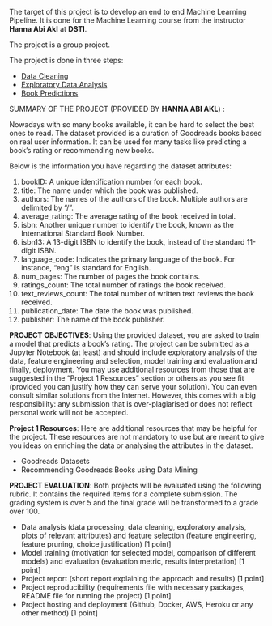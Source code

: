 The target of this project is to develop an end to end Machine Learning Pipeline.
It is done for the Machine Learning course from the instructor **Hanna Abi Akl** at **DSTI**.

 The project is a group project.
 
 The project is done in three steps:
* [Data Cleaning](cleaning_data.ipynb)
* [Exploratory Data Analysis](Exploratory%20Data%20Analysis.ipynb)
* [Book Predictions](book_predictions.ipynb)


 
SUMMARY OF THE PROJECT (PROVIDED BY **HANNA ABI AKL**) :
 
Nowadays with so many books available, it can be hard to select the best ones to read. The
dataset provided is a curation of Goodreads books based on real user information. It can be
used for many tasks like predicting a book’s rating or recommending new books.

Below is the information you have regarding the dataset attributes:
1) bookID: A unique identification number for each book.
2) title: The name under which the book was published.
3) authors: The names of the authors of the book. Multiple authors are delimited by
“/”.
4) average_rating: The average rating of the book received in total.
5) isbn: Another unique number to identify the book, known as the International
Standard Book Number.
6) isbn13: A 13-digit ISBN to identify the book, instead of the standard 11-digit ISBN.
7) language_code: Indicates the primary language of the book. For instance, “eng” is
standard for English.
8) num_pages: The number of pages the book contains.
9) ratings_count: The total number of ratings the book received.
10) text_reviews_count: The total number of written text reviews the book received.
11) publication_date: The date the book was published.
12) publisher: The name of the book publisher.

**PROJECT OBJECTIVES**:
Using the provided dataset, you are asked to train a model that predicts a book’s rating. The
project can be submitted as a Jupyter Notebook (at least) and should include exploratory
analysis of the data, feature engineering and selection, model training and evaluation and
finally, deployment.
You may use additional resources from those that are suggested in the “Project 1 Resources”
section or others as you see fit (provided you can justify how they can serve your solution).
You can even consult similar solutions from the Internet. However, this comes with a big
responsibility: any submission that is over-plagiarised or does not reflect personal work
will not be accepted.

**Project 1 Resources**:
Here are additional resources that may be helpful for the project. These resources are not
mandatory to use but are meant to give you ideas on enriching the data or analysing the
attributes in the dataset.
 - Goodreads Datasets
 - Recommending Goodreads Books using Data Mining

**PROJECT EVALUATION**:
Both projects will be evaluated using the following rubric. It contains the required items for a
complete submission. The grading system is over 5 and the final grade will be transformed to
a grade over 100.
 - Data analysis (data processing, data cleaning, exploratory analysis, plots of relevant attributes) and feature selection (feature engineering, feature pruning, choice justification) [1 point]
 - Model training (motivation for selected model, comparison of different models) and evaluation (evaluation metric, results interpretation) [1 point]
 - Project report (short report explaining the approach and results) [1 point]
 - Project reproducibility (requirements file with necessary packages, README file for running the project) [1 point]
 - Project hosting and deployment (Github, Docker, AWS, Heroku or any other method) [1 point]
